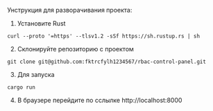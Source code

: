 Унструкция для разворачивания проекта:

1) Установите Rust
```
curl --proto '=https' --tlsv1.2 -sSf https://sh.rustup.rs | sh
```

2) Склонируйте репозиторию с проектом
```
git clone git@github.com:fktrcfylh1234567/rbac-control-panel.git
```

3) Для запуска
```
cargo run
```

4) В браузере перейдите по сслылке http://localhost:8000 
